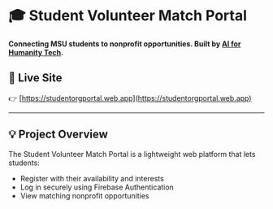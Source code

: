 # 🎓 Student Volunteer Match Portal

**Connecting MSU students to nonprofit opportunities. Built by [AI for Humanity Tech](https://aiforhumanitytech.org).**

## 🔗 Live Site

👉 [https://studentorgportal.web.app](https://studentorgportal.web.app)

---

## 💡 Project Overview

The Student Volunteer Match Portal is a lightweight web platform that lets students:

- Register with their availability and interests
- Log in securely using Firebase Authentication
- View matching nonprofit opportunities
